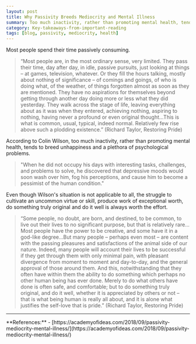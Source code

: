 ```yaml
---
layout: post
title: Why Passivity Breeds Mediocrity and Mental Illness
summary: Too much inactivity, rather than promoting mental health, tends to breed unhappiness and a plethora of psychological problems.
category: Key-takeaways-from-important-reading
tags: [blog, passivity, mediocrity, health]
---
```


Most people spend their time passively consuming.

> “Most people are, in the most ordinary sense, very limited. They pass their
> time, day after day, in idle, passive pursuits, just looking at things – at
> games, television, whatever. Or they fill the hours talking, mostly about
> nothing of significance – of comings and goings, of who is doing what, of the
> weather, of things forgotten almost as soon as they are mentioned. They have
> no aspirations for themselves beyond getting through another day doing more
> or less what they did yesterday. They walk across the stage of life, leaving
> everything about as it was when they entered, achieving nothing, aspiring to
> nothing, having never a profound or even original thought…This is what is
> common, usual, typical, indeed normal. Relatively few rise above such a
> plodding existence.” (Richard Taylor, Restoring Pride)

According to Colin Wilson, too much inactivity, rather than promoting mental health, tends to breed unhappiness and a plethora of psychological problems.

> "When he did not occupy his days with interesting tasks, challenges, and
> problems to solve, he discovered that depressive moods would soon wash over
> him, fog his perceptions, and cause him to become a pessimist of the human
> condition."

Even though Wilson's situation is not applicable to all, the struggle to cultivate
an uncommon virtue or skill, produce work of exceptional worth, do something truly
original and do it well is always worth the effort.

> “Some people, no doubt, are born, and destined, to be common, to live out
> their lives to no significant purpose, but that is relatively rare…Most
> people have the power to be creative, and some have it in a god-like
> degree…But many people – perhaps even most – are content with the passing
> pleasures and satisfactions of the animal side of our nature. Indeed, many
> people will account their lives to be successful if they get through them
> with only minimal pain, with pleasant divergence from moment to moment and
> day-to-day, and the general approval of those around them. And this,
> notwithstanding that they often have within them the ability to do something
> which perhaps no other human being has ever done. Merely to do what others
> have done is often safe, and comfortable; but to do something truly original,
> and do it well, whether it is appreciated by others or not – that is what
> being human is really all about, and it is alone what justifies the self-love
> that is pride.” (Richard Taylor, Restoring Pride)

<hr>
**References:**
- [https://academyofideas.com/2018/09/passivity-mediocrity-mental-illness/](https://academyofideas.com/2018/09/passivity-mediocrity-mental-illness/)
